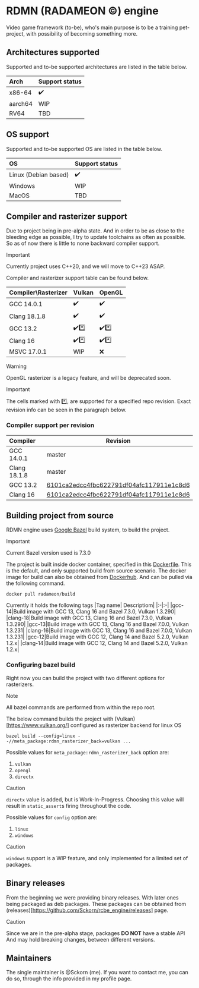 # RDMN (RADAMEON :copyright:) engine
Video game framework (to-be), who's main purpose is to be a training pet-project, with possibility of becoming something more.

## Architectures supported

Supported and to-be supported architectures are listed in the table below.

|Arch|Support status|
|:------|----------|
|x86-64|:heavy_check_mark:|
|aarch64|WIP|
|RV64|TBD|

## OS support

Supported and to-be supported OS are listed in the table below.

|OS|Support status|
|:------|----------|
|Linux (Debian based)|:heavy_check_mark:|
|Windows|WIP|
|MacOS|TBD|

## Compiler and rasterizer support

Due to project being in pre-alpha state.  And in order to be as close to the bleeding edge as possible, I try to update toolchains as often as possible.
So as of now there is little to none backward compiler support.

> [!IMPORTANT]
> Currently project uses C++20, and we will move to C++23 ASAP.

Compiler and rasterizer support table can be found below.

|Compiler\Rasterizer|Vulkan|OpenGL|
|:-------|----------|---|
|GCC 14.0.1|:heavy_check_mark:|:heavy_check_mark:|
|Clang 18.1.8|:heavy_check_mark:|:heavy_check_mark:|
|GCC 13.2|:heavy_check_mark::asterisk:|:heavy_check_mark::asterisk:|
|Clang 16|:heavy_check_mark::asterisk:|:heavy_check_mark::asterisk:|
|MSVC 17.0.1|WIP|:x:|

> [!WARNING]
> OpenGL rasterizer is a legacy feature, and will be deprecated soon.

> [!IMPORTANT] 
> The cells marked with :asterisk:, are supported for a specified repo revision. Exact revision info can be seen in the paragraph below.

### Compiler support per revision

|Compiler|Revision|
|:-------|----------|
|GCC 14.0.1|master|
|Clang 18.1.8|master|
|GCC 13.2|[6101ca2edcc4fbc622791df04afc117911e1c8d6](https://github.com/Sckorn/rcbe_engine/commit/6101ca2edcc4fbc622791df04afc117911e1c8d6)|
|Clang 16|[6101ca2edcc4fbc622791df04afc117911e1c8d6](https://github.com/Sckorn/rcbe_engine/commit/6101ca2edcc4fbc622791df04afc117911e1c8d6)|

## Building project from source

RDMN engine uses [Google Bazel](https://bazel.build/) build system, to build the project. 

> [!IMPORTANT]
> Current Bazel version used is 7.3.0

The project is built inside docker container, specified in this [Dockerfile](docker/dockerfiles/build.docker). This is the default, and only supported build from source scenario.
The docker image for build can also be obtained from [Dockerhub](https://hub.docker.com/r/radameon/build/tags).
And can be pulled via the following command.
```
docker pull radameon/build
```

Currently it holds the following tags
|Tag name| Descriptiom|
|:-|:-|
|gcc-14|Build image with GCC 13, Clang 16 and Bazel 7.3.0, Vulkan 1.3.290|
|clang-18|Build image with GCC 13, Clang 16 and Bazel 7.3.0, Vulkan 1.3.290|
|gcc-13|Build image with GCC 13, Clang 16 and Bazel 7.0.0, Vulkan 1.3.231|
|clang-16|Build image with GCC 13, Clang 16 and Bazel 7.0.0, Vulkan 1.3.231|
|gcc-12|Build image with GCC 12, Clang 14 and Bazel 5.2.0, Vulkan 1.2.x|
|clang-14|Build image with GCC 12, Clang 14 and Bazel 5.2.0, Vulkan 1.2.x|

### Configuring bazel build

Right now you can build the project with two different options for rasterizers.

> [!NOTE]
> All bazel commands are performed from within the repo root.

The below command builds the project with (Vulkan)[https://www.vulkan.org/] configured as rasterizer backend for linux OS

```
bazel build --config=linux --//meta_package:rdmn_rasterizer_back=vulkan ...
```

Possible values for `meta_package:rdmn_rasterizer_back` option are:
1. `vulkan`
2. `opengl`
3. `directx`

> [!CAUTION]
> `directx` value is added, but is Work-In-Progress. Choosing this value will result in `static_assert`s firing throughout the code.

Possible values for `config` option are:
1. `linux`
2. `windows`

> [!CAUTION]
> `windows` support is a WIP feature, and only implemented for a limited set of packages.

## Binary releases

From the beginning we were providing binary releases. With later ones being packaged as deb packages.
These packages can be obtained from (releases)[https://github.com/Sckorn/rcbe_engine/releases] page.

> [!CAUTION]
> Since we are in the pre-alpha stage, packages **DO NOT** have a stable API
> And may hold breaking changes, between different versions.

## Maintainers

The single maintainer is @Sckorn (me).
If you want to contact me, you can do so, through the info provided in my profile page.
